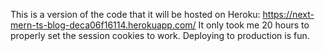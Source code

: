 This is a version of the code that it will be hosted on Heroku: https://next-mern-ts-blog-deca06f16114.herokuapp.com/
It only took me 20 hours to properly set the session cookies to work. Deploying to production is fun.
